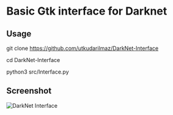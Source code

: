# Basic Gtk interface for Darknet

## Usage

git clone https://github.com/utkudarilmaz/DarkNet-Interface

cd DarkNet-Interface

python3 src/Interface.py

## Screenshot

![DarkNet Interface](https://i.hizliresim.com/A1d5n7.png)

